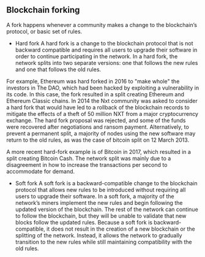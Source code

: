 ## Blockchain forking
A fork happens whenever a community makes a change to the blockchain’s protocol, or basic set of rules.

- Hard fork
A hard fork is a change to the blockchain protocol that is not backward compatible and requires all users to upgrade their software in order to continue participating in the network. In a hard fork, the network splits into two separate versions: one that follows the new rules and one that follows the old rules.

For example, Ethereum was hard forked in 2016 to "make whole" the investors in The DAO, which had been hacked by exploiting a vulnerability in its code. In this case, the fork resulted in a split creating Ethereum and Ethereum Classic chains. In 2014 the Nxt community was asked to consider a hard fork that would have led to a rollback of the blockchain records to mitigate the effects of a theft of 50 million NXT from a major cryptocurrency exchange. The hard fork proposal was rejected, and some of the funds were recovered after negotiations and ransom payment. Alternatively, to prevent a permanent split, a majority of nodes using the new software may return to the old rules, as was the case of bitcoin split on 12 March 2013.

A more recent hard-fork example is of Bitcoin in 2017, which resulted in a split creating Bitcoin Cash. The network split was mainly due to a disagreement in how to increase the transactions per second to accommodate for demand.

- Soft fork
A soft fork is a backward-compatible change to the blockchain protocol that allows new rules to be introduced without requiring all users to upgrade their software. In a soft fork, a majority of the network’s miners implement the new rules and begin following the updated version of the blockchain. The rest of the network can continue to follow the blockchain, but they will be unable to validate that new blocks follow the updated rules. Because a soft fork is backward-compatible, it does not result in the creation of a new blockchain or the splitting of the network. Instead, it allows the network to gradually transition to the new rules while still maintaining compatibility with the old rules. 



